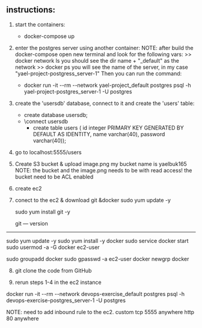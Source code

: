 ## instructions:
1. start the containers:
    - docker-compose up
2. enter the postgres server using another container:
   NOTE: after build the docker-compose open new terminal and look for the following vars:
         >> docker network ls
         you should see the dir name + "_default" as the network
         >> docker ps
         you will see the name of the server, in my case "yael-project-postgress_server-1"
   Then you can run the command:
    - docker run -it --rm --network yael-project_default postgres psql -h yael-project-postgres_server-1 -U postgres


3. create the 'usersdb' database, connect to it and create the 'users' table:
    - create database usersdb;
    - \connect usersdb
      - create table users (
        id integer PRIMARY KEY GENERATED BY DEFAULT AS IDENTITY, 
        name varchar(40), password varchar(40));
4. go to localhost:5555/users

5. Create S3 bucket & upload image.png
    my bucket name is yaelbuk165
    NOTE: the bucket and the image.png needs to be with read access! the bucket need to be ACL enabled

6. create ec2 
7. conect to the ec2 & download git &docker 
    sudo yum update -y

    sudo yum install git -y

    git — version
---
sudo yum update -y
sudo yum install -y docker
sudo service docker start
sudo usermod -a -G docker ec2-user

sudo groupadd docker
sudo gpasswd -a ec2-user docker
newgrp docker


8. git clone the code from GitHub

9. rerun steps 1-4 in the ec2 instance

docker run -it --rm --network devops-exercise_default  postgres psql -h devops-exercise-postgres_server-1 -U postgres
 
NOTE: need to add inbound rule to the ec2. custom tcp 5555 anywhere
    http 80 anywhere